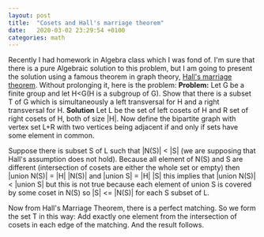 ```yaml
---
layout: post
title:  "Cosets and Hall's marriage theorem"
date:   2020-03-02 23:29:54 +0100
categories: math
---
```

Recently I had homework in Algebra class which I was fond of. I'm sure that there is a pure Algebraic solution to this problem, but I am going to present the solution using a famous theorem in graph theory, [Hall's marriage theorem](https://en.wikipedia.org/wiki/Hall%27s_marriage_theorem#Graph_theoretic_formulation).
Without prolonging it, here is the problem:
**Problem:** Let G be a finite group and let H<G(H is a subgroup of G). Show that there is a subset T of G which is simultaneously a left transversal for H and a right transversal for H.
**Solution** Let L be the set of left cosets of H and R set of right cosets of H, both of size |H|. Now define the bipartite graph with vertex set L+R with two vertices being adjacent if and only if sets have some element in common.

Suppose there is subset S of L such that |N(S)| < |S| (we are supposing that Hall's assumption does not hold). Because all element of N(S) and S are different (intersection of cosets are either the whole set or empty) then |union N(S)| = |H| |N(S)| and |union S| = |H| |S| this implies that |union N(S)| < |union S| but this is not true because each element of union S is covered by some coset in N(S) so |S| <= |N(S)| for each S subset of L.

Now from Hall's Marriage Theorem, there is a perfect matching. So we form the set T in this way:
Add exactly one element from the intersection of cosets in each edge of the matching. And the result follows.
